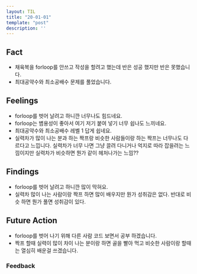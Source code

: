 ```yaml
---
layout: TIL
title: "20-01-01"
template: "post"
description: ''
---
```


## Fact  

- 채육복을 forloop를 안쓰고 작성을 할려고 했는데 반은 성공 했지만 반은 못했습니다.
- 최대공약수와 최소공배수 문제를 풀었습니다.

## Feelings  

- forloop를 벗어 날려고 하니깐 너무나도 힘드네요.
- forloop는 볌용성이 좋아서 여기 저기 붙여 넣기 너무 쉽나도 느끼네요.
- 최대공약수와 최소공배수 레벨 1 답게 쉽네요.
- 실력차가 많이 나는 분과 하는 짝프랑 비슷한 사람들이랑 하는 짝프는 너무나도 다르다고 느낍니다. 실력차가 너무 나면 그냥 끌려 다니거나 억지로 따라 잡을려는 느낌이지만 실력차가 비슷하면 뭔가 같이 헤처나가는 느낌??

## Findings  

- forloop를 벗어 날려고 하니깐 많이 막혀요.
- 실력차 많이 나는 사람이랑 짝프 하면 많이 배우지만 뭔가 성취감은 없다. 반대로 비슷 하면 뭔가 풀면 성취감이 있다.

## Future Action

- forloop를 벗어 나기 위해 다른 사람 코드 보면서 공부 하겠습니다.
- 짝프 할때 실력이 많이 차이 나는 분이랑 하면 골을 빨아 먹고 비슷한 사람이랑 할때는 열심히 배운걸 쓰겠습니다.

### Feedback  
